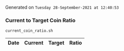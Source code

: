 Generated on `Tuesday 28-September-2021 at 12:40:53`

### Current to Target Coin Ratio
`current_coin_ratio.sh`

Date|Current|Target|Ratio
---|---|---|---
